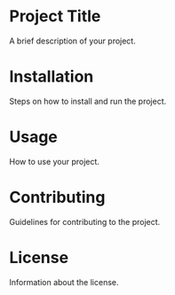 # Project Title
A brief description of your project.
# Installation
Steps on how to install and run the project.
# Usage
How to use your project.
# Contributing
Guidelines for contributing to the project.
# License
Information about the license.
